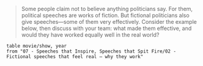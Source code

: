 > Some people claim not to believe anything politicians say. For them, political speeches are works of fiction. But fictional politicians also give speeches—some of them very effectively. Consider the example below, then discuss with your team: what made them effective, and would they have worked equally well in the real world?

```dataview
table movie/show, year
from "07 - Speeches that Inspire, Speeches that Spit Fire/02 - Fictional speeches that feel real — why they work"
```